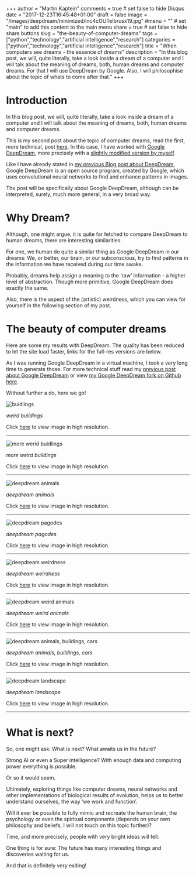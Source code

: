 +++
author = "Martin Kaptein"
comments = true	# set false to hide Disqus
date = "2017-12-23T16:45:48+01:00"
draft = false
image = "/images/deepdream/minimized/inc4cOUTelbrusx19.jpg"
#menu = ""		# set "main" to add this content to the main menu
share = true	# set false to hide share buttons
slug = "the-beauty-of-computer-dreams"
tags = ["python","technology","artificial intelligence","research"]
categories = ["python","technology","artificial intelligence","research"]
title = "When computers see dreams - the essence of dreams"
description = "In this blog post, we will, quite literally, take a look inside a dream of a computer and I will talk about the meaning of dreams, both, human dreams and computer dreams. For that I will use DeepDream by Google. Also, I will philosophise about the topic of whats to come after that."
+++



# Introduction

In this blog post, we will, quite literally, take a look inside a dream of a computer and I will talk about the meaning of dreams, both, human dreams and computer dreams.

This is my second post about the topic of computer dreams, read the first, more technical, post [here](../exploring-google-deepdream/).
In this case, I have worked with [Google DeepDream](https://github.com/google/deepdream), more precisely with a [slightly modified version by myself](https://github.com/martinkaptein/deepdream).

Like I have already stated in [my previous Blog post about DeepDream](../exploring-google-deepdream/), Google DeepDream is an open source program, created by Google, which uses convolutional neural networks to find and enhance patterns in images. 

The post will be specifically about Google DeepDream, although can be interpreted, surely, much more general, in a very broad way. 

# Why Dream?

Although, one might argue, it is quite far fetched to compare DeepDream to human dreams, there are interesting similarities.

For one, we human do quite a similar thing as Google DeepDream in our dreams: We, or better, our brain, or our subconscious, try to find patterns in the information we have received during our time awake. 

Probably, dreams help assign a meaning to the ‘raw’ information - a higher level of abstraction. Though more primitive, Google DeepDream does exactly the same.

Also, there is the aspect of the (artistic) weirdness, which you can view for yourself in the following section of my post.

# The beauty of computer dreams

Here are some my results with DeepDream. The quality has been reduced to let the site load faster, links for the full-res versions are below. 

As I was running Google DeepDream in a virtual machine, I took a very long time to generate those. For more technical stuff read my [previous post about Google DeepDream](../exploring-google-deepdream/) or view [my Google DeepDream fork on Github here](https://github.com/martinkaptein/deepdream).

 Without further a do, here we go!
 
![buidlings](/images/deepdream/minimized/5ppbuild.jpg)
 
*weird buildings*

Click [here](/images/deepdream/5ppbuild.jpg) to view image in high resolution.

***

![more werid buidlings](/images/deepdream/minimized/buildInc4eOUT.jpg)
 
*more weird buildings*

Click [here](/images/deepdream/buildInc4eOUT.jpg) to view image in high resolution.

***

![deepdream animals](/images/deepdream/minimized/inc4cOUTelbrusx19.jpg)
 
*deepdream animals*

Click [here](/images/deepdream/inc4cOUTelbrusx19.jpg) to view image in high resolution.

***

![deepdream pagodes](/images/deepdream/minimized/inc4cOUTplaces.jpg)
 
*deepdream pagodes*

Click [here](/images/deepdream/inc4cOUTplaces.jpg) to view image in high resolution.

***

![deepdream weirdness](/images/deepdream/minimized/inc4eOUT.jpg)
 
*deepdream weirdness*

Click [here](/images/deepdream/inc4eOUT.jpg) to view image in high resolution.

***

![deepdream weird animals](/images/deepdream/minimized/inc5aAnimalx17.jpg)
 
*deepdream weird animals*

Click [here](/images/deepdream/inc5aAnimalx17.jpg) to view image in high resolution.

***

![deepdream animals, buildings, cars](/images/deepdream/minimized/inception4cOUTanimal.jpg)
 
*deepdream animals, buildings, cars*

Click [here](/images/deepdream/inception4cOUTanimal.jpg) to view image in high resolution.

***

![deepdream landscape](/images/deepdream/minimized/placeInc5aOUTPUT.jpg)
 
*deepdream landscape*

Click [here](/images/deepdream/placeInc5aOUTPUT.jpg) to view image in high resolution.

***

# What is next?

So, one might ask: What is next? What awaits us in the future? 

Strong AI or even a Super intelligence? With enough data and computing power everything is possible.

Or so it would seem.

Ultimately, exploring things like computer dreams, neural networks and other implementations of biological results of evolution,  helps us to better understand ourselves, the way ‘we work and function’. 

Will it ever be possible to fully mimic and recreate the human brain, the psychology or even the spiritual components (depends on your own philosophy and beliefs, I will not touch on this topic further)? 

Time, and more precisely, people with very bright ideas will tell.

One thing is for sure: The future has many interesting things and discoveries waiting for us. 

And that is definitely very exiting!